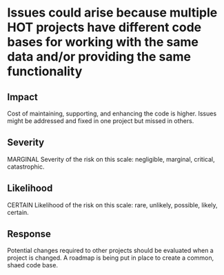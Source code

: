 # Issues could arise because multiple HOT projects have different code bases for working with the same data and/or providing the same functionality
## Impact 
Cost of maintaining, supporting, and enhancing the code is higher.
Issues might be addressed and fixed in one project but missed in others.

## Severity 
MARGINAL
Severity of the risk on this scale: negligible, marginal, critical, catastrophic. 

## Likelihood
CERTAIN
Likelihood of the risk on this scale: rare, unlikely, possible, likely, certain.

## Response 
Potential changes required to other projects should be evaluated when a project is changed.
A roadmap is being put in place to create a common, shaed code base.
